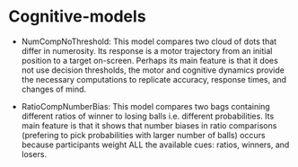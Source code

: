 # Cognitive-models

* NumCompNoThreshold: This model compares two cloud of dots that differ in numerosity. Its response is a motor trajectory from an initial position to a target on-screen. Perhaps its main feature is that it does not use decision thresholds, the motor and cognitive dynamics provide the necessary computations to replicate accuracy, response times, and changes of mind. 

* RatioCompNumberBias: This model compares two bags containing different ratios of winner to losing balls i.e. different probabilities. Its main feature is that it shows that number biases in ratio comparisons (prefering to pick probabilities with larger number of balls) occurs because participants weight ALL the available cues: ratios, winners, and losers.
